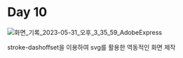 # Day 10

![화면_기록_2023-05-31_오후_3_35_59_AdobeExpress](https://github.com/juhyejin/css-challenge/assets/82946898/93f30bcc-c2a5-4e3b-ace2-74e1258e0b4b)

stroke-dashoffset을 이용하여 svg를 활용한 역동적인 화면 제작
